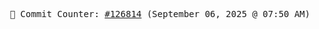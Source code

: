 <p align="center">
    <samp>
        📮 Commit Counter: <a href="https://github.com/Javascript-void0/Javascript-void0/commits/main">#126814</a> (September 06, 2025 @ 07:50 AM)
    </samp>
</p>